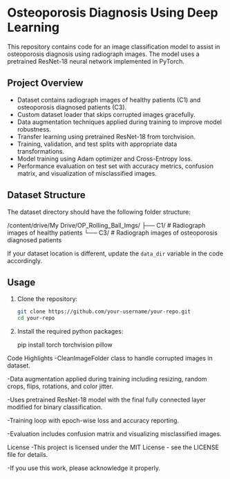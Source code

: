 # Osteoporosis Diagnosis Using Deep Learning

This repository contains code for an image classification model to assist in osteoporosis diagnosis using radiograph images. The model uses a pretrained ResNet-18 neural network implemented in PyTorch.

## Project Overview

- Dataset contains radiograph images of healthy patients (C1) and osteoporosis diagnosed patients (C3).
- Custom dataset loader that skips corrupted images gracefully.
- Data augmentation techniques applied during training to improve model robustness.
- Transfer learning using pretrained ResNet-18 from torchvision.
- Training, validation, and test splits with appropriate data transformations.
- Model training using Adam optimizer and Cross-Entropy loss.
- Performance evaluation on test set with accuracy metrics, confusion matrix, and visualization of misclassified images.

## Dataset Structure

The dataset directory should have the following folder structure:

/content/drive/My Drive/OP_Rolling_Ball_Imgs/
├── C1/ # Radiograph images of healthy patients
└── C3/ # Radiograph images of osteoporosis diagnosed patients

If your dataset location is different, update the `data_dir` variable in the code accordingly.

## Usage

1. Clone the repository:

   ```bash
   git clone https://github.com/your-username/your-repo.git
   cd your-repo

2. Install the required python packages:
   
   pip install torch torchvision pillow


Code Highlights
-CleanImageFolder class to handle corrupted images in dataset.

-Data augmentation applied during training including resizing, random crops, flips, rotations, and color jitter.

-Uses pretrained ResNet-18 model with the final fully connected layer modified for binary classification.

-Training loop with epoch-wise loss and accuracy reporting.

-Evaluation includes confusion matrix and visualizing misclassified images.

License
-This project is licensed under the MIT License - see the LICENSE file for details.

-If you use this work, please acknowledge it properly.



